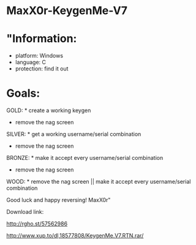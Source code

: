 # MaxX0r-KeygenMe-V7

"Information:
============
- platform: Windows
- language: C
- protection: find it out

Goals:
======
GOLD: * create a working keygen
* remove the nag screen

SILVER: * get a working username/serial combination
* remove the nag screen

BRONZE: * make it accept every username/serial combination
* remove the nag screen

WOOD: * remove the nag screen || make it accept every username/serial combination

Good luck and happy reversing!
MaxX0r"

Download link: 

http://rgho.st/57562986 

http://www.xup.to/dl,18577808/KeygenMe.V7.RTN.rar/
